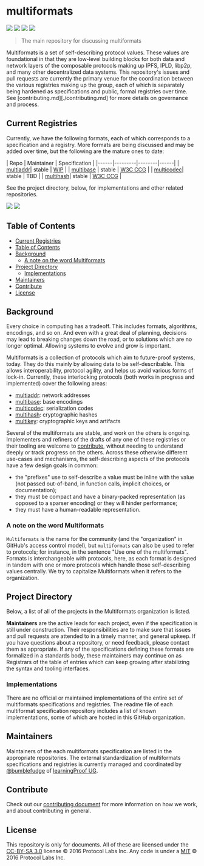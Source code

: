 # multiformats

[![](https://img.shields.io/badge/made%20by-Protocol%20Labs-blue.svg?style=flat-square)](http://ipn.io)
[![](https://img.shields.io/badge/project-multiformats-blue.svg?style=flat-square)](https://github.com/multiformats/multiformats)
[![](https://img.shields.io/badge/freenode-%23ipfs-blue.svg?style=flat-square)](https://webchat.freenode.net/?channels=%23ipfs)
[![](https://img.shields.io/badge/readme%20style-standard-brightgreen.svg?style=flat-square)](https://github.com/RichardLitt/standard-readme)

> The main repository for discussing multiformats

Multiformats is a set of self-describing protocol values. 
These values are foundational in that they are low-level building blocks for both data and network layers of the composable protocols making up IPFS, IPLD, libp2p, and many other decentralized data systems. 
This repository's issues and pull requests are currently the primary venue for the coordination between the various registries making up the group, each of which is separately being hardened as specifications and public, formal registries over time.  
See [contributing.md][./contributing.md] for more details on governance and process.

## Current Registries

Currently, we have the following formats, each of which corresponds to a specification and a registry. 
More formats are being discussed and may be added over time, but the following are the mature ones to date:

| Repo | Maintainer | Specification |
|------|---------|--------|------|
| [multiaddr](https://github.com/multiformats/multiaddr)| stable | [WIP](https://github.com/multiformats/multiaddr/tree/doc/internet-draft) |
| [multibase](https://github.com/multiformats/multibase) | stable | [W3C CCG](https://github.com/w3c-ccg/multibase) |
| [multicodec](https://github.com/multiformats/multicodec)| stable | TBD |
| [multihash](https://github.com/multiformats/multihash)| stable | [W3C CCG](https://github.com/w3c-ccg/multihash) |


See the project directory, below, for implementations and other related repositories.

![](img/multiformats.001.jpg)
![](img/multiformats.002.jpg)

## Table of Contents

- [Current Registries](#current-registries)
- [Table of Contents](#table-of-contents)
- [Background](#background)
  - [A note on the word Multiformats](#a-note-on-the-word-multiformats)
- [Project Directory](#project-directory)
  - [Implementations](#implementations)
- [Maintainers](#maintainers)
- [Contribute](#contribute)
- [License](#license)

## Background

Every choice in computing has a tradeoff. 
This includes formats, algorithms, encodings, and so on. 
And even with a great deal of planning, decisions may lead to breaking changes down the road, or to solutions which are no longer optimal. 
Allowing systems to evolve and grow is important.

Multiformats is a collection of protocols which aim to future-proof systems, today. 
They do this mainly by allowing data to be self-describable. 
This allows interoperability, protocol agility, and helps us avoid various forms of lock-in.
Currently, these interlocking protocols (both works in progress and implemented) cover the following areas:

- [multiaddr](https://github.com/multiformats/multiaddr): network addresses
- [multibase](https://github.com/multiformats/multibase): base encodings
- [multicodec](https://github.com/multiformats/multicodec): serialization codes
- [multihash](https://github.com/multiformats/multihash): cryptographic hashes
- [multikey](https://github.com/ipfs/specs/issues/58): cryptographic keys and artifacts

Several of the multiformats are stable, and work on the others is ongoing.
Implementers and refiners of the drafts of any one of these registries or their tooling are welcome to [contribute](./contributing.md), without needing to understand deeply or track progress on the others. 
Across these otherwise different use-cases and mechanisms, the self-describing aspects of the protocols have a few design goals in common:

- the "prefixes" use to self-describe a value must be inline with the value (not passed out-of-band, in function calls, implicit choices, or documentation);
- they must be compact and have a binary-packed representation (as opposed to a sparser encoding) or they will hinder performance;
- they must have a human-readable representation.

### A note on the word Multiformats

`Multiformats` is the name for the community (and the "organization" in GitHub's access control model), but `multiformats` can also be used to refer to protocols; for instance, in the sentence "Use one of the multiformats". 
Formats is interchangeable with protocols, here, as each format is designed in tandem with one or more protocols which handle those self-describing values centrally. 
We try to capitalize Multiformats when it refers to the organization.

## Project Directory

Below, a list of all of the projects in the Multiformats organization is listed.

**Maintainers** are the active leads for each project, even if the specification is still under construction. 
Their responsibilities are to make sure that issues and pull requests are attended to in a timely manner, and general upkeep. 
If you have questions about a repository, or need feedback, please contact them as appropriate. 
If any of the specifications defining these formats are formalized in a standards body, these maintainers may continue on as Registrars of the table of entries which can keep growing after stabilizing the syntax and tooling interfaces.

### Implementations

There are no official or maintained implementations of the entire set of multiformats specifications and registries.
The readme file of each multiformat specification repository includes a list of known implementations, some of which are hosted in this GitHub organization.

## Maintainers

Maintainers of the each multiformats specification are listed in the appropriate repositories. 
The external standardization of multiformats specifications and registries is currently managed and coordinated by [@bumblefudge](https://github.com/bumblefudge) of [learningProof UG](https://learningproof.xyz).

## Contribute

Check out our [contributing document](contributing.md) for more information on how we work, and about contributing in general.

## License

This repository is only for documents. 
All of these are licensed under the [CC-BY-SA 3.0](https://ipfs.io/ipfs/QmVreNvKsQmQZ83T86cWSjPu2vR3yZHGPm5jnxFuunEB9u) license © 2016 Protocol Labs Inc. Any code is under a [MIT](LICENSE) © 2016 Protocol Labs Inc.

[Code of Conduct]: https://github.com/ipfs/community/blob/master/code-of-conduct.md